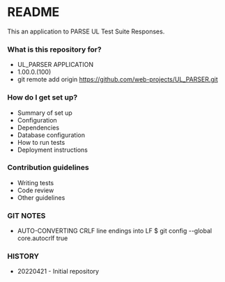 # README #

This an application to PARSE UL Test Suite Responses.

### What is this repository for? ###

* UL_PARSER APPLICATION
* 1.00.0.(100)
* git remote add origin https://github.com/web-projects/UL_PARSER.git

### How do I get set up? ###

* Summary of set up
* Configuration
* Dependencies
* Database configuration
* How to run tests
* Deployment instructions

### Contribution guidelines ###

* Writing tests
* Code review
* Other guidelines

### GIT NOTES ###

*  AUTO-CONVERTING CRLF line endings into LF
   $ git config --global core.autocrlf true
   
### HISTORY ###

* 20220421 - Initial repository
